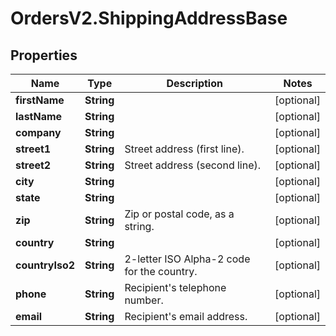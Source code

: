 # OrdersV2.ShippingAddressBase

## Properties
Name | Type | Description | Notes
------------ | ------------- | ------------- | -------------
**firstName** | **String** |  | [optional] 
**lastName** | **String** |  | [optional] 
**company** | **String** |  | [optional] 
**street1** | **String** | Street address (first line). | [optional] 
**street2** | **String** | Street address (second line). | [optional] 
**city** | **String** |  | [optional] 
**state** | **String** |  | [optional] 
**zip** | **String** | Zip or postal code, as a string. | [optional] 
**country** | **String** |  | [optional] 
**countryIso2** | **String** | 2-letter ISO Alpha-2 code for the country. | [optional] 
**phone** | **String** | Recipient&#x27;s telephone number. | [optional] 
**email** | **String** | Recipient&#x27;s email address.  | [optional] 
